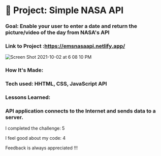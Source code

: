 # 🚀 Project: Simple NASA API

### Goal: Enable your user to enter a date and return the picture/video of the day from NASA's API

### Link to Project :https://emsnasaapi.netlify.app/
![Screen Shot 2021-10-02 at 6 08 10 PM](https://user-images.githubusercontent.com/89624071/135732992-bf75523a-f5a4-486d-b0af-1729bc2ef85e.png)
### How It's Made: 
  <h3>Tech used: 
HHTML, CSS, JavaScript API</h3>
  
### Lessons Learned:
<h3>API application connects to the Internet and sends data to a server.</h3>


I completed the challenge: 5

I feel good about my code: 4

Feedback is always appreciated !!!

